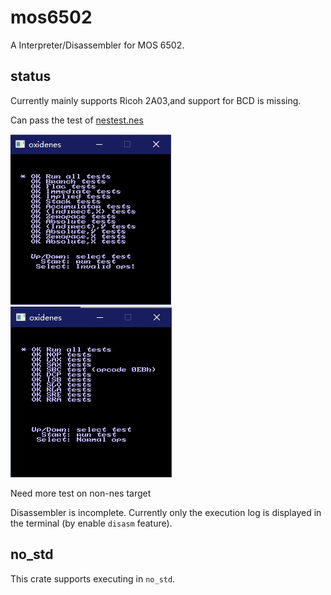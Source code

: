 # mos6502

A Interpreter/Disassembler for MOS 6502.

## status

Currently mainly supports Ricoh 2A03,and support for BCD is missing.

Can pass the test of [nestest.nes](http://www.qmtpro.com/~nes/misc/nestest.nes)

![test1](./doc/test1.jpg)
![test2](./doc/test2.jpg)

Need more test on non-nes target

Disassembler is incomplete. Currently only the execution log is displayed in the terminal (by enable `disasm` feature).

## no_std

This crate supports executing in `no_std`.
